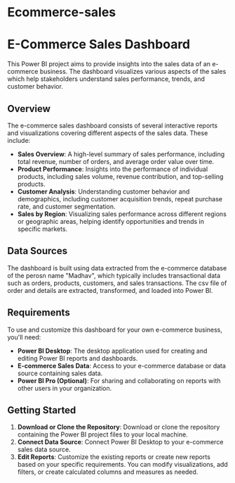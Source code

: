 # Ecommerce-sales
# E-Commerce Sales Dashboard

This Power BI project aims to provide insights into the sales data of an e-commerce business. The dashboard visualizes various aspects of the sales which help stakeholders understand sales performance, trends, and customer behavior.

## Overview

The e-commerce sales dashboard consists of several interactive reports and visualizations covering different aspects of the sales data. These include:

- **Sales Overview**: A high-level summary of sales performance, including total revenue, number of orders, and average order value over time.
- **Product Performance**: Insights into the performance of individual products, including sales volume, revenue contribution, and top-selling products.
- **Customer Analysis**: Understanding customer behavior and demographics, including customer acquisition trends, repeat purchase rate, and customer segmentation.
- **Sales by Region**: Visualizing sales performance across different regions or geographic areas, helping identify opportunities and trends in specific markets.

## Data Sources

The dashboard is built using data extracted from the e-commerce database of the perosn name "Madhav", which typically includes transactional data such as orders, products, customers, and sales transactions. The csv file of order and details are extracted, transformed, and loaded  into Power BI.

## Requirements

To use and customize this dashboard for your own e-commerce business, you'll need:

- **Power BI Desktop**: The desktop application used for creating and editing Power BI reports and dashboards.
- **E-commerce Sales Data**: Access to your e-commerce database or data source containing sales data.
- **Power BI Pro (Optional)**: For sharing and collaborating on reports with other users in your organization.

## Getting Started

1. **Download or Clone the Repository**: Download or clone the repository containing the Power BI project files to your local machine.
2. **Connect Data Source**: Connect Power BI Desktop to your e-commerce sales data source.
3. **Edit Reports**: Customize the existing reports or create new reports based on your specific requirements. You can modify visualizations, add filters, or create calculated columns and measures as needed.




